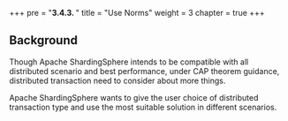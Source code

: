 +++
pre = "<b>3.4.3. </b>"
title = "Use Norms"
weight = 3
chapter = true
+++

## Background

Though Apache ShardingSphere intends to be compatible with all distributed scenario and best performance, under CAP theorem guidance, distributed transaction need to consider about more things.

Apache ShardingSphere wants to give the user choice of distributed transaction type and use the most suitable solution in different scenarios.
